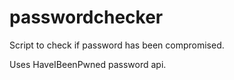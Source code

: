 # passwordchecker
Script to check if password has been compromised.

Uses HaveIBeenPwned password api.
